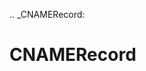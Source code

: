 [//]: # (THE CONTENT BELOW IS GENERATED. DO NOT EDIT.)
.. _CNAMERecord:

# CNAMERecord
[//]: # (ADD YOUR NOTES BELOW. THESE WILL BE PICKED EVERY TIME THE DOCS ARE REGENERATED. //end)
